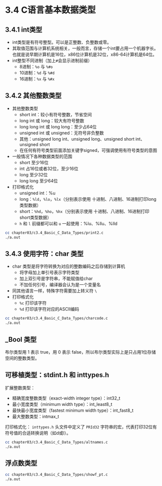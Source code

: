 # 3.4 C语言基本数据类型

## 3.4.1 int类型

* int类型是有符号整型。可以是正整数、负整数或零。
* 其取值范围与计算机系统相关，一般而言，存储一个int要占用一个机器字长。
也就是说早期计算机是16位，x86位计算机是32位，x86-64计算机是64位。
* int整型不同进制（加上`#`会显示进制前缀）
    - 8进制：`%o` 与 `%#o`
    - 10进制：`%d` 与 `%#d`
    - 16进制：`%x` 与 `%#x`

## 3.4.2 其他整数类型

* 其他整数类型
    - short int：较小有符号整数，节省空间
    - long int 或 long：较大有符号整数
    - long long int 或 long long：至少占64位
    - unsigned int 或 unsigned：无符号非负整数
    - 其他：unsigned long int、unsigned long、unsigned short int、unsigned short
    - 在任何有符号类型前面添加关键字signed，可强调使用有符号类型的意图
* 一般情况下各种数据类型的范围
    - short 至少16位
    - int 占16位或者32位，至少16位
    - long 至少32位
    - long long 至少64位
* 打印格式化
    - unsigned int：%u
    - long：`%ld`，`%lo`，`%lx`（分别表示使用 十进制、八进制、16进制打印long类型数据）
    - short：`%hd`，`%ho`，`%hx`（分别表示使用 十进制、八进制、16进制打印short类型数据）
    - `h` 和 `l` 前缀都可以和 `u` 一起使用：%lu、%llu、%lld

```bash
cc chapter03/c3.4_Basic_C_Data_Types/print2.c
./a.out
```

## 3.4.3 使用字符：char 类型

* char 类型是将字符转换为对应的整数编码之后存储到计算机
    - 将字母加上单引号表示字符类型
    - 加上双引号是字符串，不能赋值给char
    - 不加任何引号，编译器会认为是一个变量名
* 同其他语言一样，特殊字符需要加上转义符 `\`
* 打印格式化
    - `%c` 打印该字符
    - `%d` 打印该字符对应的ASCII编码

```bash
cc chapter03/c3.4_Basic_C_Data_Types/charcode.c
./a.out
```

## _Bool 类型

布尔类型用 1 表示 true，用 0 表示 false，所以布尔类型实际上是只占用1位存储空间的整数类型。

## 可移植类型：stdint.h 和 inttypes.h

扩展整数类型：
* 精确宽度整数类型（exact-width integer type）：int32_t
* 最小宽度类型（minimum width type）：int_least8_t
* 最快最小宽度类型（fastest minimum width type）：int_fast8_t
* 最大整数类型：intmax_t

打印格式化：
`inttypes.h` 头文件中定义了 `PRId32` 字符串的宏，代表打印32位有符号值的合适转换说明（如d或l）。

```bash
cc chapter03/c3.4_Basic_C_Data_Types/altnames.c
./a.out
```

## 浮点数类型

```bash
cc chapter03/c3.4_Basic_C_Data_Types/showf_pt.c
./a.out
```